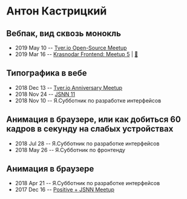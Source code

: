 # Антон Кастрицкий

## Вебпак, вид сквозь монокль
- 2019 May 10 -- [Tver.io Open-Source Meetup](https://youtu.be/qcj2bX4sB9E?list=PLiOxDlmyqigwsET23hypu15X7vTgxt00L)    
- 2019 Mar 16 -- [Krasnodar Frontend: Meetup 5](https://www.youtube.com/watch?v=6Q3DmKH-ehY)  | [:notebook:](https://yadi.sk/i/S2BUWNht_6zPPA)  
## Типографика в вебе
- 2018 Dec 13 -- [Tver.io Anniversary Meetup](https://www.youtube.com/watch?v=qlAV7OrdJtc)    
- 2018 Nov 24 -- [JSNN 11](https://www.youtube.com/watch?v=bOAWcPg-Miw)    
- 2018 Nov 10 -- Я.Субботник по разработке интерфейсов    
## Анимация в браузере, или как добиться 60 кадров в секунду на слабых устройствах
- 2018 Jul 28 -- Я.Субботник по разработке интерфейсов    
- 2018 May 26 -- Я.Субботник по фронтенду    
## Анимация в браузере
- 2018 Apr 21 -- Я.Субботник по разработке интерфейсов    
- 2017 Dec 16 -- [Positive + JSNN Meetup](https://www.youtube.com/watch?v=w0FiCUP9tD8)    
